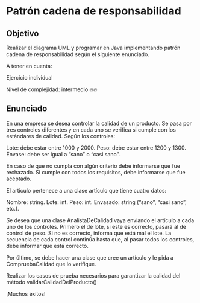 # Patrón cadena de responsabilidad
## Objetivo
Realizar el diagrama UML y programar en Java implementando patrón cadena de responsabilidad según el siguiente enunciado.

A tener en cuenta:

Ejercicio individual

Nivel de complejidad: intermedio 🔥🔥

## Enunciado
En una empresa se desea controlar la calidad de un producto. Se pasa por tres controles diferentes y en cada uno se verifica si cumple con los estándares de calidad. Según los controles:

Lote: debe estar entre 1000 y 2000.
Peso: debe estar entre 1200 y 1300.
Envase: debe ser igual a “sano” o “casi sano”. 

En caso de que no cumpla con algún criterio debe informarse que fue rechazado. Si cumple con todos los requisitos, debe informarse que fue aceptado.

El artículo pertenece a una clase artículo que tiene cuatro datos:

Nombre: string.
Lote: int.
Peso: int.
Envasado: string (“sano”, “casi sano”, etc.).

Se desea que una clase AnalistaDeCalidad vaya enviando el artículo a cada uno de los controles. Primero el de lote, si este es correcto, pasará al de control de peso. Si no es correcto, informa que está mal el lote. La secuencia de cada control continúa hasta que, al pasar todos los controles, debe informar que está correcto.

Por último, se debe hacer una clase que cree un artículo y le pida a CompruebaCalidad que lo verifique.

Realizar los casos de prueba necesarios para garantizar la calidad del método validarCalidadDelProducto()

¡Muchos éxitos!
